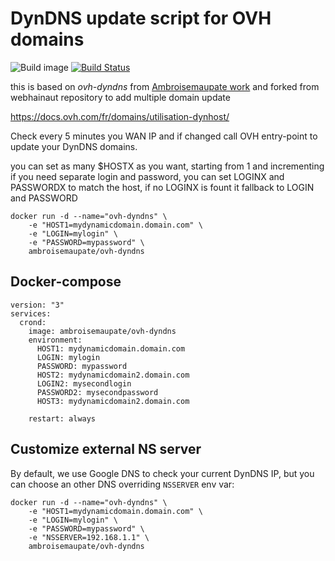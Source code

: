 # DynDNS update script for OVH domains

![Build image](https://github.com/eephyne/ovh-dyndns-docker/workflows/Build%20ovh-dyndns%20image/badge.svg)
[![Build Status](https://travis-ci.com/eephyne/ovh-dyndns-docker.svg?branch=master)](https://travis-ci.com/ephyne/ovh-dyndns-docker)

this is based on _ovh-dyndns_ from [Ambroisemaupate work](https://github.com/ambroisemaupate/Docker) and forked from webhainaut repository to add multiple domain update

https://docs.ovh.com/fr/domains/utilisation-dynhost/

Check every 5 minutes you WAN IP and if changed call OVH entry-point to update
your DynDNS domains.

you can set as many $HOSTX as you want, starting from 1 and incrementing
if you need separate login and password, you can set LOGINX and PASSWORDX to match the host, if no LOGINX is fount it fallback to LOGIN and PASSWORD

```
docker run -d --name="ovh-dyndns" \
    -e "HOST1=mydynamicdomain.domain.com" \
    -e "LOGIN=mylogin" \
    -e "PASSWORD=mypassword" \
    ambroisemaupate/ovh-dyndns
```

## Docker-compose

```
version: "3"
services:
  crond:
    image: ambroisemaupate/ovh-dyndns
    environment:
      HOST1: mydynamicdomain.domain.com
      LOGIN: mylogin
      PASSWORD: mypassword
      HOST2: mydynamicdomain2.domain.com
      LOGIN2: mysecondlogin
      PASSWORD2: mysecondpassword
      HOST3: mydynamicdomain2.domain.com

    restart: always
```

## Customize external NS server

By default, we use Google DNS to check your current DynDNS IP, but you can choose an
other DNS overriding `NSSERVER` env var:

```
docker run -d --name="ovh-dyndns" \
    -e "HOST1=mydynamicdomain.domain.com" \
    -e "LOGIN=mylogin" \
    -e "PASSWORD=mypassword" \
    -e "NSSERVER=192.168.1.1" \
    ambroisemaupate/ovh-dyndns
```
